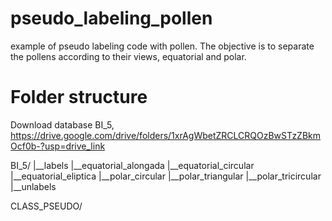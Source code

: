 # pseudo_labeling_pollen
example of pseudo labeling code with pollen. The objective is to separate the pollens according to their views, equatorial and polar.

# Folder structure
Download database BI_5, https://drive.google.com/drive/folders/1xrAgWbetZRCLCRQOzBwSTzZBkmOcf0b-?usp=drive_link

BI_5/
  |__labels
    |__equatorial_alongada
    |__equatorial_circular
    |__equatorial_eliptica
    |__polar_circular
    |__polar_triangular
    |__polar_tricircular
  |__unlabels

CLASS_PSEUDO/

